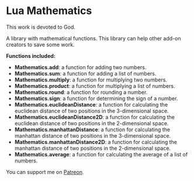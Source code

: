# Lua Mathematics

This work is devoted to God.

A library with mathematical functions. This library can help other add-on creators to save some work.

**Functions included:**

* **Mathematics.add**: a function for adding two numbers.
* **Mathematics.sum**: a function for adding a list of numbers.
* **Mathematics.multiply**: a function for multiplying two numbers.
* **Mathematics.product**: a function for multiplying a list of numbers.
* **Mathematics.round**: a function for rounding a number.
* **Mathematics.sign**: a function for determining the sign of a number.
* **Mathematics.euclideanDistance**: a function for calculating the euclidean distance of two positions in the 3-dimensional space.
* **Mathematics.euclideanDistance2D**: a function for calculating the euclidean distance of two positions in the 2-dimensional space.
* **Mathematics.manhattanDistance**: a function for calculating the manhattan distance of two positions in the 3-dimensional space.
* **Mathematics.manhattanDistance2D**: a function for calculating the manhattan distance of two positions in the 2-dimensional space.
* **Mathematics.average**: a function for calculating the average of a list of numbers.

You can support me on [Patreon](https://www.patreon.com/addons_by_sanjo).


